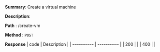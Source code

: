 **Summary**: Create a virtual machine

**Description**:

**Path** : /create-vm

**Method** : `POST`

**Response**
| code      | Description |
| ----------- | ----------- |
|  200   |       |
|  400   |       |

